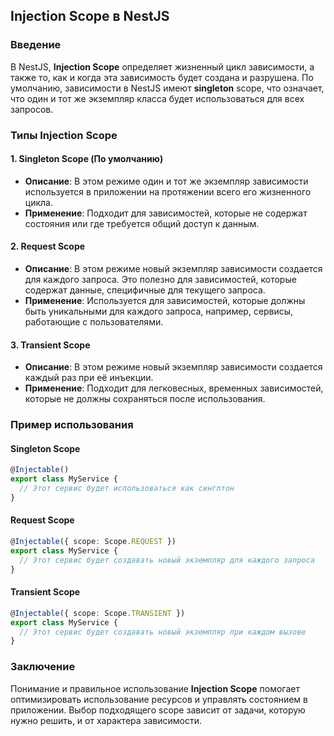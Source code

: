 ## Injection Scope в NestJS

### Введение

В NestJS, **Injection Scope** определяет жизненный цикл зависимости, а также то, как и когда эта зависимость будет создана и разрушена. По умолчанию, зависимости в NestJS имеют **singleton** scope, что означает, что один и тот же экземпляр класса будет использоваться для всех запросов.

### Типы Injection Scope

#### 1. **Singleton Scope (По умолчанию)**

- **Описание**: В этом режиме один и тот же экземпляр зависимости используется в приложении на протяжении всего его жизненного цикла.
- **Применение**: Подходит для зависимостей, которые не содержат состояния или где требуется общий доступ к данным.

#### 2. **Request Scope**

- **Описание**: В этом режиме новый экземпляр зависимости создается для каждого запроса. Это полезно для зависимостей, которые содержат данные, специфичные для текущего запроса.
- **Применение**: Используется для зависимостей, которые должны быть уникальными для каждого запроса, например, сервисы, работающие с пользователями.

#### 3. **Transient Scope**

- **Описание**: В этом режиме новый экземпляр зависимости создается каждый раз при её инъекции.
- **Применение**: Подходит для легковесных, временных зависимостей, которые не должны сохраняться после использования.

### Пример использования

#### Singleton Scope

```typescript
@Injectable()
export class MyService {
  // Этот сервис будет использоваться как синглтон
}
```

#### Request Scope

```typescript
@Injectable({ scope: Scope.REQUEST })
export class MyService {
  // Этот сервис будет создавать новый экземпляр для каждого запроса
}
```

#### Transient Scope

```typescript
@Injectable({ scope: Scope.TRANSIENT })
export class MyService {
  // Этот сервис будет создавать новый экземпляр при каждом вызове
}
```

### Заключение

Понимание и правильное использование **Injection Scope** помогает оптимизировать использование ресурсов и управлять состоянием в приложении. Выбор подходящего scope зависит от задачи, которую нужно решить, и от характера зависимости.
